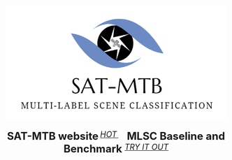 <div align="center">
  <img src="./resource/logo.png" width="600"/>
  <div>&nbsp;</div>
  <div align="center">
    <b><font size="5">SAT-MTB website</font></b>
    <sup>
      <a href="http://www.csu.cas.cn/gb/kybm/sjlyzx/gcxx_sjj/sjj_wxxl/202304/t20230410_6728890.html">
        <i><font size="4">HOT</font></i>
      </a>
    </sup>
    &nbsp;&nbsp;&nbsp;&nbsp;
    <b><font size="5">MLSC Baseline and Benchmark </font></b>
    <sup>
      <a href="https://github.com/Kingdroper/STFCE">
        <i><font size="4">TRY IT OUT</font></i>
      </a>
    </sup>
  </div>
  <div>&nbsp;
  </div>
